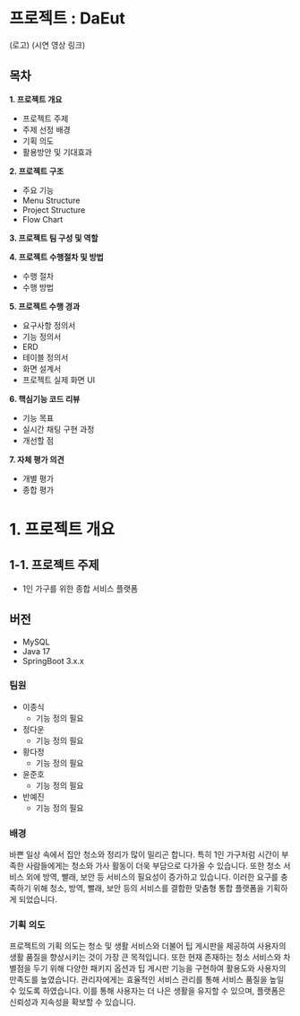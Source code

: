 # 프로젝트 : DaEut
(로고)
(시연 영상 링크)

## 목차
**1. 프로젝트 개요**
<br>
- 프로젝트 주제
- 주제 선정 배경
- 기획 의도
- 활용방안 및 기대효과
      
**2. 프로젝트 구조**
<br>
- 주요 기능
- Menu Structure
- Project Structure
- Flow Chart
    
**3. 프로젝트 팀 구성 및 역할**
<br>

**4. 프로젝트 수행절차 및 방법**
<br>
- 수행 절차
- 수행 방법 
    
**5. 프로젝트 수행 경과**
<br>
- 요구사항 정의서
- 기능 정의서
- ERD
-  테이블 정의서
-  화면 설계서
- 프로젝트 실제 화면 UI
  
**6. 핵심기능 코드 리뷰**
<br>
- 기능 목표
- 실시간 채팅 구현 과정
- 개선할 점
     
**7. 자체 평가 의견**
<br>
- 개별 평가
- 종합 평가

# 1. 프로젝트 개요
## 1-1. 프로젝트 주제
- 1인 가구를 위한 종합 서비스 플랫폼

## 버전
- MySQL
- Java 17
- SpringBoot 3.x.x

### 팀원
- 이종식
    - 기능 정의 필요
- 정다운
    - 기능 정의 필요
- 황다정
    - 기능 정의 필요
- 윤준호
    - 기능 정의 필요
- 반예진
    - 기능 정의 필요

### 배경
바쁜 일상 속에서 집안 청소와 정리가 많이 밀리곤 합니다.
특히 1인 가구처럼 시간이 부족한 사람들에게는 청소와 가사 활동이 더욱 부담으로 다가올 수 있습니다.
또한 청소 서비스 외에 방역, 빨래, 보안 등 서비스의 필요성이 증가하고 있습니다.
이러한 요구를 충족하기 위해 청소, 방역, 빨래, 보안 등의 서비스를 결합한 맞춤형 통합 플랫폼을 기획하게 되었습니다.


### 기획 의도
프로젝트의 기획 의도는 청소 및 생활 서비스와 더불어 팁 게시판을 제공하여 사용자의 생활 품질을 향상시키는 것이 가장 큰 목적입니다.
또한 현재 존재하는 청소 서비스와 차별점을 두기 위해 다양한 패키지 옵션과 팁 게시판 기능을 구현하여 활용도와 사용자의 만족도를 높였습니다.
관리자에게는 효율적인 서비스 관리를 통해 서비스 품질을 높일 수 있도록 하였습니다.
이를 통해 사용자는 더 나은 생활을 유지할 수 있으며, 플랫폼은 신뢰성과 지속성을 확보할 수 있습니다.
